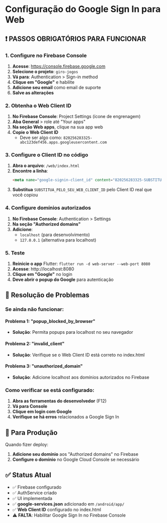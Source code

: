 # Configuração do Google Sign In para Web

## ❗ PASSOS OBRIGATÓRIOS PARA FUNCIONAR

### 1. Configure no Firebase Console

1. **Acesse**: https://console.firebase.google.com
2. **Selecione o projeto**: `giro-jogos`
3. **Vá para**: Authentication > Sign-in method
4. **Clique em "Google"** e habilite
5. **Adicione seu email** como email de suporte
6. **Salve as alterações**

### 2. Obtenha o Web Client ID

1. **No Firebase Console**: Project Settings (ícone de engrenagem)
2. **Aba General** > role até "Your apps"
3. **Na seção Web apps**, clique na sua app web
4. **Copie o Web Client ID** 
   - Deve ser algo como: `820256283325-abc123def456.apps.googleusercontent.com`

### 3. Configure o Client ID no código

1. **Abra o arquivo**: `/web/index.html`
2. **Encontre a linha**:
   ```html
   <meta name="google-signin-client_id" content="820256283325-SUBSTITUA_PELO_SEU_WEB_CLIENT_ID.apps.googleusercontent.com">
   ```
3. **Substitua** `SUBSTITUA_PELO_SEU_WEB_CLIENT_ID` pelo Client ID real que você copiou

### 4. Configure domínios autorizados

1. **No Firebase Console**: Authentication > Settings
2. **Na seção "Authorized domains"**
3. **Adicione**:
   - `localhost` (para desenvolvimento)
   - `127.0.0.1` (alternativa para localhost)

### 5. Teste

1. **Reinicie o app** Flutter: `flutter run -d web-server --web-port 8080`
2. **Acesse**: http://localhost:8080
3. **Clique em "Google"** no login
4. **Deve abrir o popup do Google** para autenticação

## 🔧 Resolução de Problemas

### Se ainda não funcionar:

#### Problema 1: "popup_blocked_by_browser"
- **Solução**: Permita popups para localhost no seu navegador

#### Problema 2: "invalid_client"
- **Solução**: Verifique se o Web Client ID está correto no index.html

#### Problema 3: "unauthorized_domain"
- **Solução**: Adicione localhost aos domínios autorizados no Firebase

### Como verificar se está configurado:

1. **Abra as ferramentas do desenvolvedor** (F12)
2. **Vá para Console**
3. **Clique em login com Google**
4. **Verifique se há erros** relacionados a Google Sign In

## 📱 Para Produção

Quando fizer deploy:
1. **Adicione seu domínio** aos "Authorized domains" no Firebase
2. **Configure o domínio** no Google Cloud Console se necessário

## ✅ Status Atual

- ✅ Firebase configurado
- ✅ AuthService criado
- ✅ UI implementada
- ✅ **google-services.json** adicionado em `/android/app/`
- ✅ **Web Client ID** configurado no index.html
- ⚠️  **FALTA**: Habilitar Google Sign In no Firebase Console
